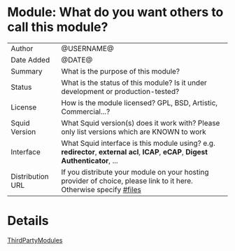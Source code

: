 # Module: What do you want others to call this module?

|                  |                                                                                                                                     |
| ---------------- | ----------------------------------------------------------------------------------------------------------------------------------- |
| Author           | @USERNAME@                                                                                                                          |
| Date Added       | @DATE@                                                                                                                              |
| Summary          | What is the purpose of this module?                                                                                                 |
| Status           | What is the status of this module? Is it under development or production-tested?                                                    |
| License          | How is the module licensed? GPL, BSD, Artistic, Commercial...?                                                                      |
| Squid Version    | What Squid version(s) does it work with? Please only list versions which are KNOWN to work                                          |
| Interface        | What Squid interface is this module using? e.g. **redirector**, **external acl**, **ICAP**, **eCAP**, **Digest Authenticator**, ... |
| Distribution URL | If you distribute your module on your hosting provider of choice, please link to it here. Otherwise specify [\#files](#files)       |

# Details

[ThirdPartyModules](https://wiki.squid-cache.org/ThirdPartyModuleTemplate/ThirdPartyModules#)
